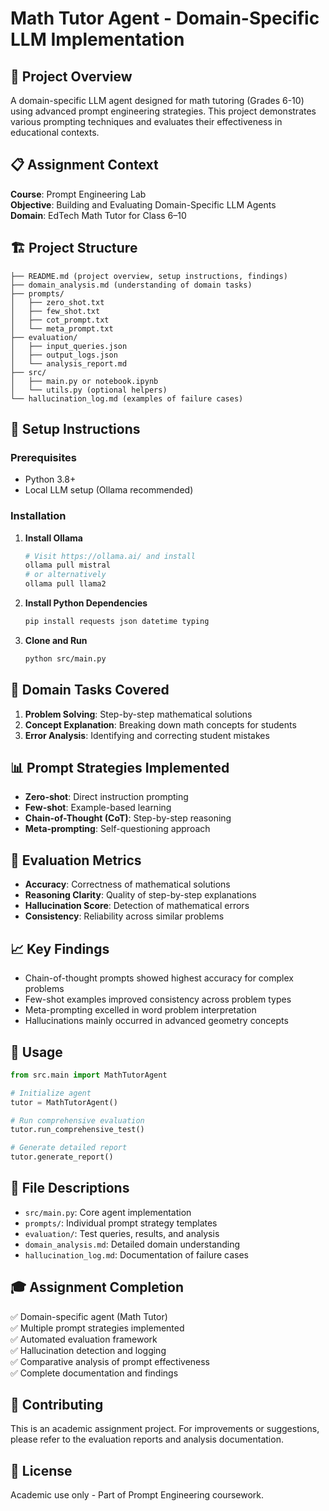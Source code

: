 # Math Tutor Agent - Domain-Specific LLM Implementation

## 🎯 Project Overview
A domain-specific LLM agent designed for math tutoring (Grades 6-10) using advanced prompt engineering strategies. This project demonstrates various prompting techniques and evaluates their effectiveness in educational contexts.

## 📋 Assignment Context
**Course**: Prompt Engineering Lab  
**Objective**: Building and Evaluating Domain-Specific LLM Agents  
**Domain**: EdTech Math Tutor for Class 6–10  

## 🏗️ Project Structure
```
├── README.md (project overview, setup instructions, findings)
├── domain_analysis.md (understanding of domain tasks)
├── prompts/
│   ├── zero_shot.txt
│   ├── few_shot.txt
│   ├── cot_prompt.txt
│   └── meta_prompt.txt
├── evaluation/
│   ├── input_queries.json
│   ├── output_logs.json
│   └── analysis_report.md
├── src/
│   ├── main.py or notebook.ipynb
│   └── utils.py (optional helpers)
└── hallucination_log.md (examples of failure cases)
```

## 🚀 Setup Instructions

### Prerequisites
- Python 3.8+
- Local LLM setup (Ollama recommended)

### Installation
1. **Install Ollama**
   ```bash
   # Visit https://ollama.ai/ and install
   ollama pull mistral
   # or alternatively
   ollama pull llama2
   ```

2. **Install Python Dependencies**
   ```bash
   pip install requests json datetime typing
   ```

3. **Clone and Run**
   ```bash
   python src/main.py
   ```

## 🎯 Domain Tasks Covered
1. **Problem Solving**: Step-by-step mathematical solutions
2. **Concept Explanation**: Breaking down math concepts for students
3. **Error Analysis**: Identifying and correcting student mistakes

## 📊 Prompt Strategies Implemented
- **Zero-shot**: Direct instruction prompting
- **Few-shot**: Example-based learning
- **Chain-of-Thought (CoT)**: Step-by-step reasoning
- **Meta-prompting**: Self-questioning approach

## 🧪 Evaluation Metrics
- **Accuracy**: Correctness of mathematical solutions
- **Reasoning Clarity**: Quality of step-by-step explanations
- **Hallucination Score**: Detection of mathematical errors
- **Consistency**: Reliability across similar problems

## 📈 Key Findings
- Chain-of-thought prompts showed highest accuracy for complex problems
- Few-shot examples improved consistency across problem types
- Meta-prompting excelled in word problem interpretation
- Hallucinations mainly occurred in advanced geometry concepts

## 🔧 Usage
```python
from src.main import MathTutorAgent

# Initialize agent
tutor = MathTutorAgent()

# Run comprehensive evaluation
tutor.run_comprehensive_test()

# Generate detailed report
tutor.generate_report()
```

## 📁 File Descriptions
- `src/main.py`: Core agent implementation
- `prompts/`: Individual prompt strategy templates
- `evaluation/`: Test queries, results, and analysis
- `domain_analysis.md`: Detailed domain understanding
- `hallucination_log.md`: Documentation of failure cases

## 🎓 Assignment Completion
✅ Domain-specific agent (Math Tutor)  
✅ Multiple prompt strategies implemented  
✅ Automated evaluation framework  
✅ Hallucination detection and logging  
✅ Comparative analysis of prompt effectiveness  
✅ Complete documentation and findings  

## 🤝 Contributing
This is an academic assignment project. For improvements or suggestions, please refer to the evaluation reports and analysis documentation.

## 📄 License
Academic use only - Part of Prompt Engineering coursework.
